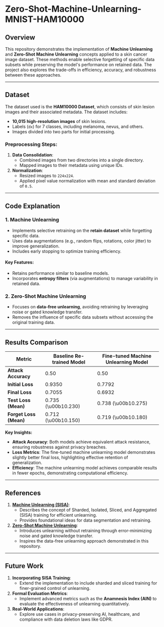 # Zero-Shot-Machine-Unlearning-MNIST-HAM10000

## Overview
This repository demonstrates the implementation of **Machine Unlearning** and **Zero-Shot Machine Unlearning** concepts applied to a skin cancer image dataset. These methods enable selective forgetting of specific data subsets while preserving the model's performance on retained data. The project also explores the trade-offs in efficiency, accuracy, and robustness between these approaches.

---

## Dataset
The dataset used is the **HAM10000 Dataset**, which consists of skin lesion images and their associated metadata. The dataset includes:
- **10,015 high-resolution images** of skin lesions.
- Labels (`dx`) for 7 classes, including melanoma, nevus, and others.
- Images divided into two parts for initial processing.

### Preprocessing Steps:
1. **Data Consolidation**:
   - Combined images from two directories into a single directory.
   - Mapped images to their metadata using unique IDs.
2. **Normalization**:
   - Resized images to `224x224`.
   - Applied pixel value normalization with mean and standard deviation of `0.5`.

---

## Code Explanation

### 1. **Machine Unlearning**
- Implements selective retraining on the **retain dataset** while forgetting specific data.
- Uses data augmentations (e.g., random flips, rotations, color jitter) to improve generalization.
- Includes early stopping to optimize training efficiency.

#### Key Features:
- Retains performance similar to baseline models.
- Incorporates **entropy filters** (via augmentations) to manage variability in retained data.

### 2. **Zero-Shot Machine Unlearning**
- Focuses on **data-free unlearning**, avoiding retraining by leveraging noise or gated knowledge transfer.
- Removes the influence of specific data subsets without accessing the original training data.

---

## Results Comparison

| **Metric**               | **Baseline Re-trained Model** | **Fine-tuned Machine Unlearning Model** |
|---------------------------|-------------------------------|------------------------------------------|
| **Attack Accuracy**       | 0.50                         | 0.50                                    |
| **Initial Loss**          | 0.9350                       | 0.7792                                  |
| **Final Loss**            | 0.7055                       | 0.6932                                  |
| **Test Loss (Mean)**      | 0.735 (\u00b10.230)               | 0.738 (\u00b10.275)                          |
| **Forget Loss (Mean)**    | 0.712 (\u00b10.150)               | 0.719 (\u00b10.180)                          |

**Key Insights:**
- **Attack Accuracy**: Both models achieve equivalent attack resistance, ensuring robustness against privacy breaches.
- **Loss Metrics**: The fine-tuned machine unlearning model demonstrates slightly better final loss, highlighting effective retention of generalization.
- **Efficiency**: The machine unlearning model achieves comparable results in fewer epochs, demonstrating computational efficiency.

---

## References
1. **[Machine Unlearning (SISA)](https://arxiv.org/abs/2003.04247)**:
   - Describes the concept of Sharded, Isolated, Sliced, and Aggregated (SISA) training for efficient unlearning.
   - Provides foundational ideas for data segmentation and retraining.
2. **[Zero-Shot Machine Unlearning](https://arxiv.org/abs/2201.05629)**:
   - Introduces unlearning without retraining through error-minimizing noise and gated knowledge transfer.
   - Inspires the data-free unlearning approach demonstrated in this repository.

---

## Future Work
1. **Incorporating SISA Training**:
   - Extend the implementation to include sharded and sliced training for finer-grained control of unlearning.
2. **Formal Evaluation Metrics**:
   - Implement advanced metrics such as the **Anamnesis Index (AIN)** to evaluate the effectiveness of unlearning quantitatively.
3. **Real-World Applications**:
   - Explore use cases in privacy-preserving AI, healthcare, and compliance with data deletion laws like GDPR.
